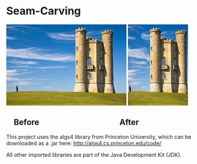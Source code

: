 # Seam-Carving

![Screenshot](docs/images/tower.jpg) ![Screenshot](docs/images/small.jpg)
##     Before                                           After



This project uses the algs4 library from Princeton University, which can be downloaded as a .jar here:
http://algs4.cs.princeton.edu/code/

All other imported libraries are part of the Java Development Kit (JDK).
